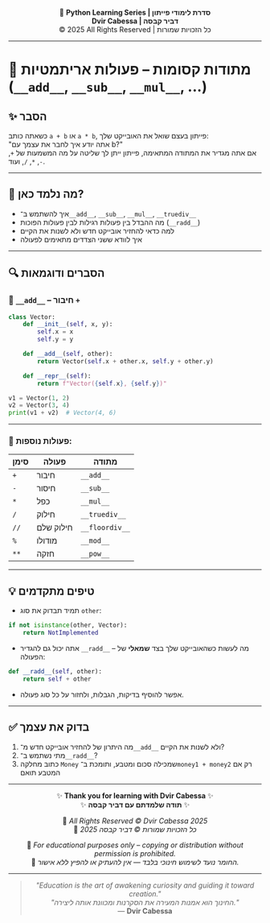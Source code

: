 <!-- DC_HEADER_START -->
<div align="center">

🐍 **Python Learning Series | סדרת לימודי פייתון**  
**Dvir Cabessa | דביר קבסה**  
© 2025 All Rights Reserved | כל הזכויות שמורות

</div>

---
<!-- DC_HEADER_END -->

# 📘 מתודות קסומות – פעולות אריתמטיות (`__add__`, `__sub__`, `__mul__`, ...)

## ✨ הסבר

כשאתה כותב `a + b` או `a * b`, פייתון בעצם שואל את האובייקט שלך:  
"אתה יודע איך לחבר את עצמך עם b?"  
אם אתה מגדיר את המתודה המתאימה, פייתון ייתן לך שליטה על מה המשמעות של `+`, `-`, `*`, `/`, ועוד.

---

## 🧠 מה נלמד כאן?

- איך להשתמש ב־`__add__`, `__sub__`, `__mul__`, `__truediv__`
- מה ההבדל בין פעולות רגילות לבין פעולות הפוכות (`__radd__`)
- למה כדאי להחזיר אובייקט חדש ולא לשנות את הקיים
- איך לוודא ששני הצדדים מתאימים לפעולה

---

## 🔍 הסברים ודוגמאות

### 📌 `__add__` – חיבור `+`

```python
class Vector:
    def __init__(self, x, y):
        self.x = x
        self.y = y

    def __add__(self, other):
        return Vector(self.x + other.x, self.y + other.y)

    def __repr__(self):
        return f"Vector({self.x}, {self.y})"

v1 = Vector(1, 2)
v2 = Vector(3, 4)
print(v1 + v2)  # Vector(4, 6)
````

---

### 📌 פעולות נוספות:

| סימן | פעולה     | מתודה          |
| ---- | --------- | -------------- |
| `+`  | חיבור     | `__add__`      |
| `-`  | חיסור     | `__sub__`      |
| `*`  | כפל       | `__mul__`      |
| `/`  | חילוק     | `__truediv__`  |
| `//` | חילוק שלם | `__floordiv__` |
| `%`  | מודולו    | `__mod__`      |
| `**` | חזקה      | `__pow__`      |

---

## 💡 טיפים מתקדמים

* תמיד תבדוק את סוג `other`:

```python
if not isinstance(other, Vector):
    return NotImplemented
```

* אתה יכול גם להגדיר `__radd__` – מה לעשות כשהאובייקט שלך בצד **שמאלי** של הפעולה:

```python
def __radd__(self, other):
    return self + other
```

* אפשר להוסיף בדיקות, הגבלות, ולחזור על כל סוג פעולה.

---

## ✅ בדוק את עצמך

1. מה היתרון של להחזיר אובייקט חדש מ־`__add__` ולא לשנות את הקיים?
2. מתי נשתמש ב־`__radd__`?
3. כתוב מחלקה `Money` שמכילה סכום ומטבע, ותומכת ב־`money1 + money2` רק אם המטבע תואם

<!-- DC_FOOTER_START -->
---

<div align="center">

✨ **Thank you for learning with Dvir Cabessa** ✨  
✨ **תודה שלמדתם עם דביר קבסה** ✨  

📘 *All Rights Reserved © Dvir Cabessa 2025*  
📘 *כל הזכויות שמורות © דביר קבסה 2025*  

🔗 *For educational purposes only – copying or distribution without permission is prohibited.*  
🔗 *החומר נועד לשימוש חינוכי בלבד — אין להעתיק או להפיץ ללא אישור.*

---

> _"Education is the art of awakening curiosity and guiding it toward creation."_  
> _"החינוך הוא אמנות המעירה את הסקרנות ומכוונת אותה ליצירה."_  
> — **Dvir Cabessa**

</div>
<!-- DC_FOOTER_END -->

